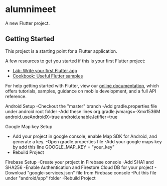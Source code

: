 # alumnimeet

A new Flutter project.

## Getting Started

This project is a starting point for a Flutter application.

A few resources to get you started if this is your first Flutter project:

- [Lab: Write your first Flutter app](https://flutter.dev/docs/get-started/codelab)
- [Cookbook: Useful Flutter samples](https://flutter.dev/docs/cookbook)

For help getting started with Flutter, view our
[online documentation](https://flutter.dev/docs), which offers tutorials,
samples, guidance on mobile development, and a full API reference.

Android Setup
-Checkout the "master" branch
-Add gradle.properties file under android root folder
-Add these lines
    org.gradle.jvmargs=-Xmx1536M
    android.useAndroidX=true
    android.enableJetifier=true

Google Map key Setup
- Add your project in google console, enable Map SDK for Android, and generate a key.
-Open gradle.properties file
-Add your google maps key by add this line 
    GOOGLE_MAP_KEY = "your_key"
- Rebuild Project


Firebase Setup
-Create your project in Firebase console
-Add SHA1 and SHA256 
-Enable Authentication and Firestore Cloud DB for your project
-Download "google-services.json" file from Firebase console
-Put this file under "android/app" folder
-Rebuild Project


     



